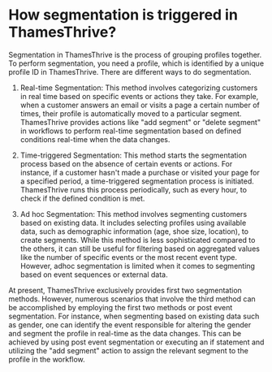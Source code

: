 # How segmentation is triggered in ThamesThrive?

Segmentation in ThamesThrive is the process of grouping profiles together. To perform segmentation, you need a profile,
which is identified by a unique profile ID in ThamesThrive. There are different ways to do segmentation.

1. Real-time Segmentation: This method involves categorizing customers in real time based on specific events or actions
   they take. For example, when a customer answers an email or visits a page a certain number of times, their profile is
   automatically moved to a particular segment. ThamesThrive provides actions like "add segment" or "delete segment" in
   workflows to perform real-time segmentation based on defined conditions real-time when the data changes.

2. Time-triggered Segmentation: This method starts the segmentation process based on the absence of certain events or
   actions. For instance, if a customer hasn't made a purchase or visited your page for a specified period, a
   time-triggered segmentation process is initiated. ThamesThrive runs this process periodically, such as every hour, to
   check if the defined condition is met.

3. Ad hoc Segmentation: This method involves segmenting customers based on existing data. It includes selecting profiles
   using available data, such as demographic information (age, shoe size, location), to create segments. While this
   method is less sophisticated compared to the others, it can still be useful for filtering based on aggregated values
   like the number of specific events or the most recent event type. However, adhoc segmentation is limited when it
   comes to segmenting based on event sequences or external data.

At present, ThamesThrive exclusively provides first two segmentation methods. However, numerous scenarios that involve the
third method can be accomplished by employing the first two methods or post event segmentation. For instance, when
segmenting based on existing data such as gender, one can identify the event responsible for altering the gender and
segment the profile in real-time as the data changes. This can be achieved by using post event segmentation or executing
an if statement and utilizing the "add segment" action to assign the relevant segment to the profile in the workflow.

